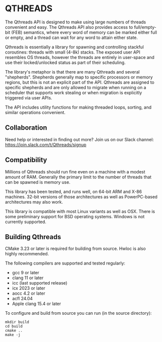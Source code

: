 QTHREADS
========

The Qthreads API is designed to make using large numbers of threads convenient and easy.
The Qthreads API also provides access to full/empty-bit (FEB) semantics,
 where every word of memory can be marked either full or empty,
 and a thread can wait for any word to attain either state.

Qthreads is essentially a library for spawning and controlling stackful coroutines:
 threads with small (4-8k) stacks.
The exposed user API resembles OS threads,
 however the threads are entirely in user-space and use their locked/unlocked status as part of their scheduling.

The library's metaphor is that there are many Qthreads and several "shepherds".
Shepherds generally map to specific processors or memory regions,
 but this is not an explicit part of the API.
Qthreads are assigned to specific shepherds and are only allowed to migrate
 when running on a scheduler that supports work stealing
 or when migration is explicitly triggered via user APIs.

The API includes utility functions for making threaded loops, sorting, and similar operations convenient.

## Collaboration

Need help or interested in finding out more? Join us on our Slack channel: https://join.slack.com/t/Qthreads/signup

## Compatibility

Millions of Qthreads should run fine even on a machine with a modest amount of RAM.
Generally the primary limit to the number of threads that can be spawned is memory use.

This library has been tested, and runs well, on 64-bit ARM and X-86 machines.
32-bit versions of those architectures as well as PowerPC-based architectures may also work.

This library is compatible with most Linux variants as well as OSX.
There is some preliminary support for BSD operating systems.
Windows is not currently supported.

## Building Qthreads

CMake 3.23 or later is required for building from source.
Hwloc is also highly recommended.

The following compilers are supported and tested regularly:
- gcc 9 or later
- clang 11 or later
- icc (last supported release)
- icx 2023 or later
- aocc 4.2 or later
- acfl 24.04
- Apple clang 15.4 or later

To configure and build from source you can run (in the source directory):

```
mkdir build
cd build
cmake ..
make -j
```

